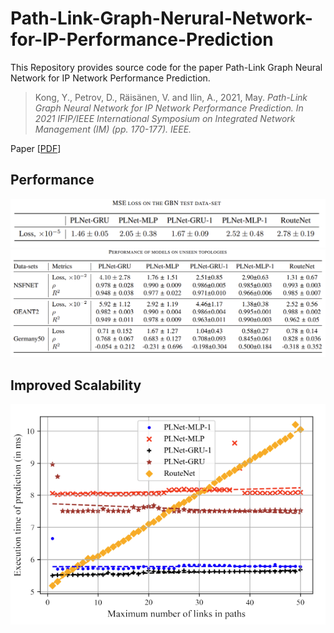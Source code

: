 # Path-Link-Graph-Nerural-Network-for-IP-Performance-Prediction
This Repository provides source code for the paper Path-Link Graph Neural Network for IP Network Performance Prediction.

> Kong, Y., Petrov, D., Räisänen, V. and Ilin, A., 2021, May. <cite> Path-Link Graph Neural Network for IP Network Performance Prediction. In 2021 IFIP/IEEE International Symposium on Integrated Network Management (IM) (pp. 170-177). IEEE. </cite>

Paper [[PDF](https://dl.ifip.org/db/conf/im/im2021/211123.pdf)] 

## Performance 
<div align=center><img src="imgs/perf_train.png" width="800"></div>

<div align=center><img src="imgs/perf_test.png" width="1000"></div>

## Improved Scalability
<div align=center><img src="imgs/scalability.png"></div>